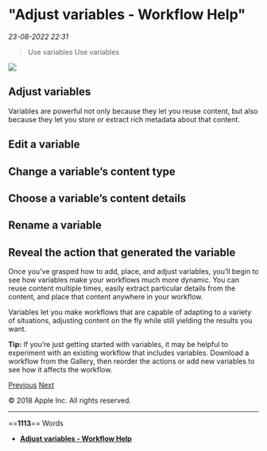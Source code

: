 # "Adjust variables - Workflow Help"

*23-08-2022 22:31* 

> Use variables
Use variables

![](https://help.apple.com/workflow/en.lproj/GlobalArt/AppIconDefault_Workflow.png)

## Adjust variables

Variables are powerful not only because they let you reuse content, but also because they let you store or extract rich metadata about that content.

## Edit a variable

## Change a variable’s content type

## Choose a variable’s content details

## Rename a variable

## Reveal the action that generated the variable

Once you’ve grasped how to add, place, and adjust variables, you’ll begin to see how variables make your workflows much more dynamic. You can reuse content multiple times, easily extract particular details from the content, and place that content anywhere in your workflow.

Variables let you make workflows that are capable of adapting to a variety of situations, adjusting content on the fly while still yielding the results you want.

**Tip:** If you’re just getting started with variables, it may be helpful to experiment with an existing workflow that includes variables. Download a workflow from the Gallery, then reorder the actions or add new variables to see how it affects the workflow.

[Previous](https://help.apple.com/workflow/#/apdd02c2780c) [Next](https://help.apple.com/workflow/#/apdf947b5f3b)

© 2018 Apple Inc. All rights reserved.
***

==**1113**== Words

- **[Adjust variables - Workflow Help](https://help.apple.com/workflow/#/apda36b9018b)**